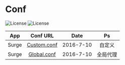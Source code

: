 # Conf

![License](https://img.shields.io/badge/License-MIT-orange.svg)
![License](https://img.shields.io/wercker/ci/wercker/docs.svg)

App|Conf URL|Date|Ps
---------|:---------:|:---------:|:---------:
Surge|[Custom.conf](https://raw.githubusercontent.com/ifyour/Hosts-for-Surge/master/hosts.conf) |2016-7-10|自定义
Surge|[Global.conf](https://coding.net/u/ifyour/p/hosts-for-Surge/git/raw/master/hosts.conf) |2016-7-10|全局代理
